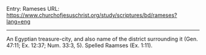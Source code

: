 Entry: Rameses
URL: https://www.churchofjesuschrist.org/study/scriptures/bd/rameses?lang=eng

---

An Egyptian treasure-city, and also name of the district surrounding it (Gen. 47:11; Ex. 12:37; Num. 33:3, 5). Spelled Raamses (Ex. 1:11).
